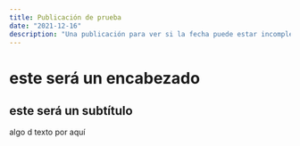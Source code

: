 ```yaml
---
title: Publicación de prueba
date: "2021-12-16"
description: "Una publicación para ver si la fecha puede estar incompleta"
---
```


# este será un encabezado

## este será un subtítulo

algo d texto por aquí
